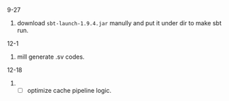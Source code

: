 9-27
1. download `sbt-launch-1.9.4.jar` manully and put it under dir to make sbt run.

12-1
1. mill generate .sv codes.

12-18
1. - [ ] optimize cache pipeline logic.